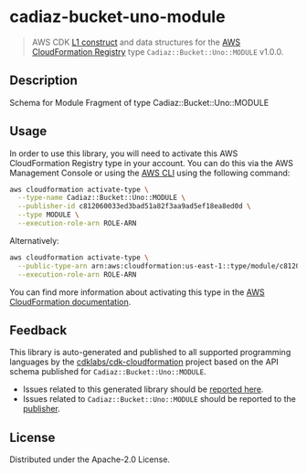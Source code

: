 # cadiaz-bucket-uno-module

> AWS CDK [L1 construct] and data structures for the [AWS CloudFormation Registry] type `Cadiaz::Bucket::Uno::MODULE` v1.0.0.

[L1 construct]: https://docs.aws.amazon.com/cdk/latest/guide/constructs.html
[AWS CloudFormation Registry]: https://docs.aws.amazon.com/AWSCloudFormation/latest/UserGuide/registry.html

## Description

Schema for Module Fragment of type Cadiaz::Bucket::Uno::MODULE

## Usage

In order to use this library, you will need to activate this AWS CloudFormation Registry type in your account. You can do this via the AWS Management Console or using the [AWS CLI](https://aws.amazon.com/cli/) using the following command:

```sh
aws cloudformation activate-type \
  --type-name Cadiaz::Bucket::Uno::MODULE \
  --publisher-id c812060033ed3bad51a82f3aa9ad5ef18ea8ed0d \
  --type MODULE \
  --execution-role-arn ROLE-ARN
```

Alternatively:

```sh
aws cloudformation activate-type \
  --public-type-arn arn:aws:cloudformation:us-east-1::type/module/c812060033ed3bad51a82f3aa9ad5ef18ea8ed0d/Cadiaz-Bucket-Uno-MODULE \
  --execution-role-arn ROLE-ARN
```

You can find more information about activating this type in the [AWS CloudFormation documentation](https://docs.aws.amazon.com/AWSCloudFormation/latest/UserGuide/registry-public.html).

## Feedback

This library is auto-generated and published to all supported programming languages by the [cdklabs/cdk-cloudformation] project based on the API schema published for `Cadiaz::Bucket::Uno::MODULE`.

* Issues related to this generated library should be [reported here](https://github.com/cdklabs/cdk-cloudformation/issues/new?title=Issue+with+%40cdk-cloudformation%2Fcadiaz-bucket-uno-module+v1.0.0).
* Issues related to `Cadiaz::Bucket::Uno::MODULE` should be reported to the [publisher](undefined).

[cdklabs/cdk-cloudformation]: https://github.com/cdklabs/cdk-cloudformation

## License

Distributed under the Apache-2.0 License.
